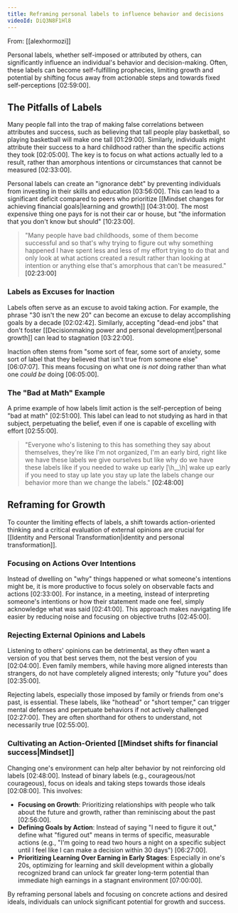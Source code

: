 ```yaml
---
title: Reframing personal labels to influence behavior and decisions
videoId: DiQ3N8F1Hl8
---
```


From: [[alexhormozi]] <br/> 

Personal labels, whether self-imposed or attributed by others, can significantly influence an individual's behavior and decision-making. Often, these labels can become self-fulfilling prophecies, limiting growth and potential by shifting focus away from actionable steps and towards fixed self-perceptions <a class="yt-timestamp" data-t="02:59:00">[02:59:00]</a>.

## The Pitfalls of Labels

Many people fall into the trap of making false correlations between attributes and success, such as believing that tall people play basketball, so playing basketball will make one tall <a class="yt-timestamp" data-t="01:29:00">[01:29:00]</a>. Similarly, individuals might attribute their success to a hard childhood rather than the specific actions they took <a class="yt-timestamp" data-t="02:05:00">[02:05:00]</a>. The key is to focus on what actions actually led to a result, rather than amorphous intentions or circumstances that cannot be measured <a class="yt-timestamp" data-t="02:33:00">[02:33:00]</a>.

Personal labels can create an "ignorance debt" by preventing individuals from investing in their skills and education <a class="yt-timestamp" data-t="03:56:00">[03:56:00]</a>. This can lead to a significant deficit compared to peers who prioritize [[Mindset changes for achieving financial goals|learning and growth]] <a class="yt-timestamp" data-t="04:31:00">[04:31:00]</a>. The most expensive thing one pays for is not their car or house, but "the information that you don't know but should" <a class="yt-timestamp" data-t="10:23:00">[10:23:00]</a>.

> "Many people have bad childhoods, some of them become successful and so that's why trying to figure out why something happened I have spent less and less of my effort trying to do that and only look at what actions created a result rather than looking at intention or anything else that's amorphous that can't be measured." <a class="yt-timestamp" data-t="02:23:00">[02:23:00]</a>

### Labels as Excuses for Inaction

Labels often serve as an excuse to avoid taking action. For example, the phrase "30 isn't the new 20" can become an excuse to delay accomplishing goals by a decade <a class="yt-timestamp" data-t="02:42:00">[02:02:42]</a>. Similarly, accepting "dead-end jobs" that don't foster [[Decisionmaking power and personal development|personal growth]] can lead to stagnation <a class="yt-timestamp" data-t="03:22:00">[03:22:00]</a>.

Inaction often stems from "some sort of fear, some sort of anxiety, some sort of label that they believed that isn't true from someone else" <a class="yt-timestamp" data-t="06:07:00">[06:07:07]</a>. This means focusing on what one *is not* doing rather than what one *could be* doing <a class="yt-timestamp" data-t="06:05:00">[06:05:00]</a>.

### The "Bad at Math" Example

A prime example of how labels limit action is the self-perception of being "bad at math" <a class="yt-timestamp" data-t="02:51:00">[02:51:00]</a>. This label can lead to not studying as hard in that subject, perpetuating the belief, even if one is capable of excelling with effort <a class="yt-timestamp" data-t="02:55:00">[02:55:00]</a>.

> "Everyone who's listening to this has something they say about themselves, they're like I'm not organized, I'm an early bird, right like we have these labels we give ourselves but like why do we have these labels like if you needed to wake up early [\h__\h] wake up early if you need to stay up late you stay up late the labels change our behavior more than we change the labels." <a class="yt-timestamp" data-t="02:48:00">[02:48:00]</a>

## Reframing for Growth

To counter the limiting effects of labels, a shift towards action-oriented thinking and a critical evaluation of external opinions are crucial for [[Identity and Personal Transformation|identity and personal transformation]].

### Focusing on Actions Over Intentions

Instead of dwelling on "why" things happened or what someone's intentions might be, it is more productive to focus solely on observable facts and actions <a class="yt-timestamp" data-t="02:33:00">[02:33:00]</a>. For instance, in a meeting, instead of interpreting someone's intentions or how their statement made one feel, simply acknowledge what was said <a class="yt-timestamp" data-t="02:41:00">[02:41:00]</a>. This approach makes navigating life easier by reducing noise and focusing on objective truths <a class="yt-timestamp" data-t="02:45:00">[02:45:00]</a>.

### Rejecting External Opinions and Labels

Listening to others' opinions can be detrimental, as they often want a version of you that best serves them, not the best version of you <a class="yt-timestamp" data-t="02:04:00">[02:04:00]</a>. Even family members, while having more aligned interests than strangers, do not have completely aligned interests; only "future you" does <a class="yt-timestamp" data-t="02:35:00">[02:35:00]</a>.

Rejecting labels, especially those imposed by family or friends from one's past, is essential. These labels, like "hothead" or "short temper," can trigger mental defenses and perpetuate behaviors if not actively challenged <a class="yt-timestamp" data-t="02:27:00">[02:27:00]</a>. They are often shorthand for others to understand, not necessarily true <a class="yt-timestamp" data-t="02:55:00">[02:55:00]</a>.

### Cultivating an Action-Oriented [[Mindset shifts for financial success|Mindset]]

Changing one's environment can help alter behavior by not reinforcing old labels <a class="yt-timestamp" data-t="02:48:00">[02:48:00]</a>. Instead of binary labels (e.g., courageous/not courageous), focus on ideals and taking steps towards those ideals <a class="yt-timestamp" data-t="02:08:00">[02:08:00]</a>. This involves:
*   **Focusing on Growth**: Prioritizing relationships with people who talk about the future and growth, rather than reminiscing about the past <a class="yt-timestamp" data-t="02:56:00">[02:56:00]</a>.
*   **Defining Goals by Action**: Instead of saying "I need to figure it out," define what "figured out" means in terms of specific, measurable actions (e.g., "I'm going to read two hours a night on a specific subject until I feel like I can make a decision within 30 days") <a class="yt-timestamp" data-t="06:27:00">[06:27:00]</a>.
*   **Prioritizing Learning Over Earning in Early Stages**: Especially in one's 20s, optimizing for learning and skill development within a globally recognized brand can unlock far greater long-term potential than immediate high earnings in a stagnant environment <a class="yt-timestamp" data-t="07:00:00">[07:00:00]</a>.

By reframing personal labels and focusing on concrete actions and desired ideals, individuals can unlock significant potential for growth and success.